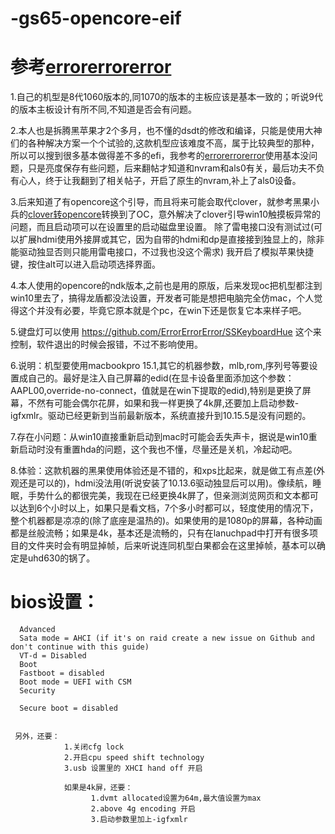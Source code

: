 # -gs65-opencore-eif
# 参考[errorerrorerror](https://github.com/ErrorErrorError/msi-gs65-gs75-hackintosh)

1.自己的机型是8代1060版本的,同1070的版本的主板应该是基本一致的；听说9代的版本主板设计有所不同,不知道是否会有问题。

2.本人也是拆腾黑苹果才2个多月，也不懂的dsdt的修改和编译，只能是使用大神们的各种解决方案一个个试验的,这款机型应该难度不高，属于比较典型的那种，所以可以搜到很多基本做得差不多的efi，我参考的[errorerrorerror](https://github.com/ErrorErrorError/msi-gs65-gs75-hackintosh)使用基本没问题，只是亮度保存有些问题，后来翻帖才知道和nvram和als0有关，最后功夫不负有心人，终于让我翻到了相关帖子，开启了原生的nvram,补上了als0设备。

3.后来知道了有opencore这个引导，而且将来可能会取代clover，就参考黑果小兵的[clover转opencore](https://blog.daliansky.net/From-Clover-To-OpenCore.html)转换到了OC，意外解决了clover引导win10触摸板异常的问题，而且启动项可以在设置里的启动磁盘里设置。
除了雷电接口没有测试过(可以扩展hdmi使用外接屏或其它，因为自带的hdmi和dp是直接接到独显上的，除非能驱动独显否则只能用雷电接口，不过我也没这个需求) 我开启了模拟苹果快捷键，按住alt可以进入启动项选择界面。

4.本人使用的opencore的ndk版本,之前也是用的原版，后来发现oc把机型都注到win10里去了，搞得龙盾都没法设置，开发者可能是想把电脑完全仿mac，个人觉得这个并没有必要，毕竟它原本就是个pc，在win下还是恢复它本来样子吧。

5.键盘灯可以使用 https://github.com/ErrorErrorError/SSKeyboardHue 这个来控制，软件退出的时候会报错，不过不影响使用。

6.说明：机型要使用macbookpro 15.1,其它的机器参数，mlb,rom,序列号等要设置成自己的。最好是注入自己屏幕的edid(在显卡设备里面添加这个参数：AAPL00,override-no-connect，值就是在win下提取的edid),特别是更换了屏幕，不然有可能会偶尔花屏，如果和我一样更换了4k屏,还要加上启动参数-igfxmlr。驱动已经更新到当前最新版本，系统直接升到10.15.5是没有问题的。

7.存在小问题：从win10直接重新启动到mac时可能会丢失声卡，据说是win10重新启动时没有重置hda的问题，这个我也不懂，尽量还是关机，冷起动吧。

8.体验：这款机器的黑果使用体验还是不错的，和xps比起来，就是做工有点差(外观还是可以的)，hdmi没法用(听说安装了10.13.6驱动独显后可以用)。像续航，睡眠，手势什么的都很完美，我现在已经更换4k屏了，但亲测浏览网页和文本都可以达到6个小时以上，如果只是看文档，7个多小时都可以，轻度使用的情况下，整个机器都是凉凉的(除了底座是温热的)。如果使用的是1080p的屏幕，各种动画都是丝般流畅；如果是4k，基本还是流畅的，只有在lanuchpad中打开有很多项目的文件夹时会有明显掉帧，后来听说连同机型白果都会在这里掉帧，基本可以确定是uhd630的锅了。

# bios设置：         
      Advanced
      Sata mode = AHCI (if it's on raid create a new issue on Github and don't continue with this guide)
      VT-d = Disabled
      Boot
      Fastboot = disabled
      Boot mode = UEFI with CSM
      Security

      Secure boot = disabled


     另外，还要：
                1.关闭cfg lock
                2.开启cpu speed shift technology
                3.usb 设置里的 XHCI hand off 开启 

                如果是4k屏，还要：
                      1.dvmt allocated设置为64m,最大值设置为max
                      2.above 4g encoding 开启 
                      3.启动参数里加上-igfxmlr
